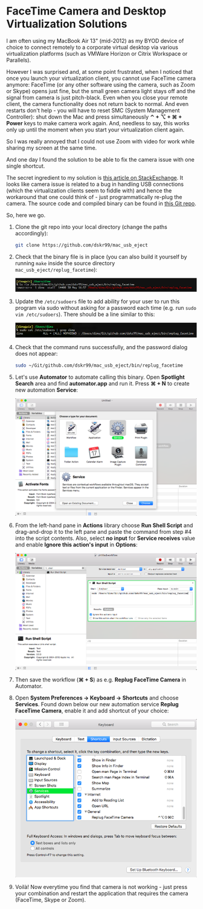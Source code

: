 # FaceTime Camera and Desktop Virtualization Solutions

I am often using my MacBook Air 13" (mid-2012) as my BYOD device of choice to connect remotely
to a corporate virtual desktop via various virtualization platforms (such as VMWare Horizon
or Citrix Workspace or Parallels).

However I was surprised and, at some point frustrated, when I noticed that once you launch your
virtualization client, you cannot use FaceTime camera anymore: FaceTime (or any other software
using the camera, such as Zoom or Skype) opens just fine, but the small green camera light stays
off and the signal from camera is just pitch-black. Even when you close your remote client,
the camera functionality does not return back to normal. And even restarts don't help - you will
have to reset SMC (System Management Controller): shut down the Mac and press simultaneously
**⌃ + ⌥ + ⌘ + Power** keys to make camera work again. And, needless to say, this works only
up until the moment when you start your virtualization client again.

So I was really annoyed that I could not use Zoom with video for work while sharing my screen
at the same time.

And one day I found the solution to be able to fix the camera issue with one single shortcut.

The secret ingredient to my solution is [this article on StackExchange](https://unix.stackexchange.com/questions/367951/camera-not-working-on-macos-sierra-and-high-sierra).
It looks like camera issue is related to a bug in handling USB connections (which the virtualization
clients seem to fiddle with) and hence the workaround that one could think of - just programmatically
re-plug the camera. The source code and compiled binary can be found in [this Git repo](https://github.com/dskr99/mac_usb_eject).

So, here we go.

1. Clone the git repo into your local directory (change the paths accordingly):
    ```bash
   git clone https://github.com/dskr99/mac_usb_eject
    ```
   
2. Check that the binary file is in place (you can also build it yourself by running `make` inside the
   source directory `mac_usb_eject/replug_facetime`):
   
    ![replug_facetime_file](images/1-file-location.png)
   
3. Update the `/etc/sudoers` file to add ability for your user to run this program via sudo without 
   asking for a password each time (e.g. run `sudo vim /etc/sudoers`). There should be a line similar 
   to this:
   
   ![sudoers](images/2-sudo-works.png)
   
4. Check that the command runs successfully, and the password dialog does not appear:  
   ```bash
   sudo ~/Git/github.com/dskr99/mac_usb_eject/bin/replug_facetime
   ```
   
5. Let's use **Automator** to automate calling this binary. Open **Spotlight Search** area and find
   **automator.app** and run it. Press **⌘ + N** to create new automation **Service**:
   
   ![automator_new](images/3-automator-new-service.png)
   
6. From the left-hand pane in **Actions** library choose **Run Shell Script** and drag-and-drop it
   to the left pane and paste the command from step #4 into the script contents. Also, select
   **no input** for **Service receives** value and enable **Ignore this action's input** in
   **Options**:
   
   ![automator_shell](images/4-automator-run-shell.png)

7. Then save the workflow (**⌘ + S**) as e.g. **Replug FaceTime Camera** in Automator.

8. Open **System Preferences -> Keyboard -> Shortcuts** and choose **Services**. Found down below our
   new automation service **Replug FaceTime Camera**, enable it and add shortcut of your choice:
   
   ![keyboard_shortcut](images/5-keyboard-shortcut.png)

9. Voilà! Now everytime you find that camera is not working - just press your combination and
   restart the application that requires the camera (FaceTime, Skype or Zoom).

